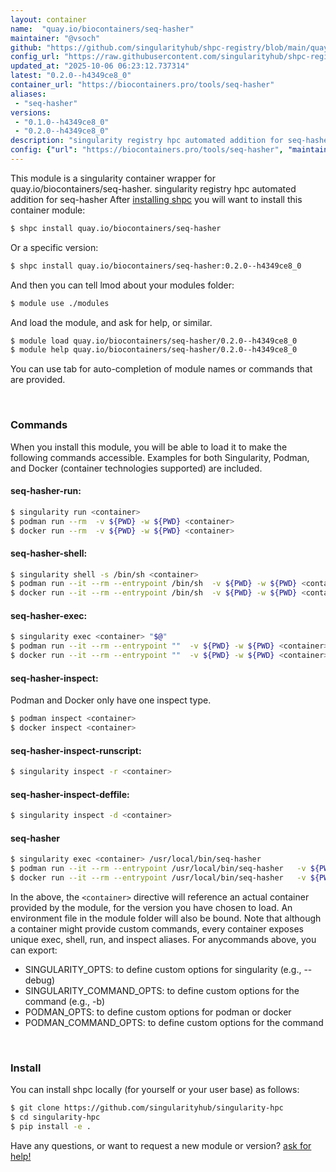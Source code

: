 ```yaml
---
layout: container
name:  "quay.io/biocontainers/seq-hasher"
maintainer: "@vsoch"
github: "https://github.com/singularityhub/shpc-registry/blob/main/quay.io/biocontainers/seq-hasher/container.yaml"
config_url: "https://raw.githubusercontent.com/singularityhub/shpc-registry/main/quay.io/biocontainers/seq-hasher/container.yaml"
updated_at: "2025-10-06 06:23:12.737314"
latest: "0.2.0--h4349ce8_0"
container_url: "https://biocontainers.pro/tools/seq-hasher"
aliases:
 - "seq-hasher"
versions:
 - "0.1.0--h4349ce8_0"
 - "0.2.0--h4349ce8_0"
description: "singularity registry hpc automated addition for seq-hasher"
config: {"url": "https://biocontainers.pro/tools/seq-hasher", "maintainer": "@vsoch", "description": "singularity registry hpc automated addition for seq-hasher", "latest": {"0.2.0--h4349ce8_0": "sha256:9fe2d04e9f00b181a5426cdad0db7803f30bc6ab029412574b587a153841003b"}, "tags": {"0.1.0--h4349ce8_0": "sha256:63909f041a8fa09a996c98b5ab16e0ba31082c657cbd228d85813e68e9f4fcc4", "0.2.0--h4349ce8_0": "sha256:9fe2d04e9f00b181a5426cdad0db7803f30bc6ab029412574b587a153841003b"}, "docker": "quay.io/biocontainers/seq-hasher", "aliases": {"seq-hasher": "/usr/local/bin/seq-hasher"}}
---
```


This module is a singularity container wrapper for quay.io/biocontainers/seq-hasher.
singularity registry hpc automated addition for seq-hasher
After [installing shpc](#install) you will want to install this container module:


```bash
$ shpc install quay.io/biocontainers/seq-hasher
```

Or a specific version:

```bash
$ shpc install quay.io/biocontainers/seq-hasher:0.2.0--h4349ce8_0
```

And then you can tell lmod about your modules folder:

```bash
$ module use ./modules
```

And load the module, and ask for help, or similar.

```bash
$ module load quay.io/biocontainers/seq-hasher/0.2.0--h4349ce8_0
$ module help quay.io/biocontainers/seq-hasher/0.2.0--h4349ce8_0
```

You can use tab for auto-completion of module names or commands that are provided.

<br>

### Commands

When you install this module, you will be able to load it to make the following commands accessible.
Examples for both Singularity, Podman, and Docker (container technologies supported) are included.

#### seq-hasher-run:

```bash
$ singularity run <container>
$ podman run --rm  -v ${PWD} -w ${PWD} <container>
$ docker run --rm  -v ${PWD} -w ${PWD} <container>
```

#### seq-hasher-shell:

```bash
$ singularity shell -s /bin/sh <container>
$ podman run --it --rm --entrypoint /bin/sh  -v ${PWD} -w ${PWD} <container>
$ docker run --it --rm --entrypoint /bin/sh  -v ${PWD} -w ${PWD} <container>
```

#### seq-hasher-exec:

```bash
$ singularity exec <container> "$@"
$ podman run --it --rm --entrypoint ""  -v ${PWD} -w ${PWD} <container> "$@"
$ docker run --it --rm --entrypoint ""  -v ${PWD} -w ${PWD} <container> "$@"
```

#### seq-hasher-inspect:

Podman and Docker only have one inspect type.

```bash
$ podman inspect <container>
$ docker inspect <container>
```

#### seq-hasher-inspect-runscript:

```bash
$ singularity inspect -r <container>
```

#### seq-hasher-inspect-deffile:

```bash
$ singularity inspect -d <container>
```


#### seq-hasher

```bash
$ singularity exec <container> /usr/local/bin/seq-hasher
$ podman run --it --rm --entrypoint /usr/local/bin/seq-hasher   -v ${PWD} -w ${PWD} <container> -c " $@"
$ docker run --it --rm --entrypoint /usr/local/bin/seq-hasher   -v ${PWD} -w ${PWD} <container> -c " $@"
```



In the above, the `<container>` directive will reference an actual container provided
by the module, for the version you have chosen to load. An environment file in the
module folder will also be bound. Note that although a container
might provide custom commands, every container exposes unique exec, shell, run, and
inspect aliases. For anycommands above, you can export:

 - SINGULARITY_OPTS: to define custom options for singularity (e.g., --debug)
 - SINGULARITY_COMMAND_OPTS: to define custom options for the command (e.g., -b)
 - PODMAN_OPTS: to define custom options for podman or docker
 - PODMAN_COMMAND_OPTS: to define custom options for the command

<br>

### Install

You can install shpc locally (for yourself or your user base) as follows:

```bash
$ git clone https://github.com/singularityhub/singularity-hpc
$ cd singularity-hpc
$ pip install -e .
```

Have any questions, or want to request a new module or version? [ask for help!](https://github.com/singularityhub/singularity-hpc/issues)
